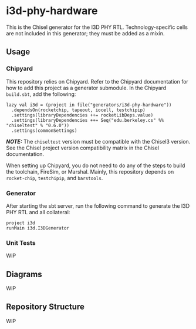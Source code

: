 i3d-phy-hardware
==================

This is the Chisel generator for the I3D PHY RTL. Technology-specific cells are not included in this generator; they must be added as a mixin.

## Usage

### Chipyard

This repository relies on Chipyard. Refer to the Chipyard documentation for how to add this project as a generator submodule. In the Chipyard `build.sbt`, add the following:

```
lazy val i3d = (project in file("generators/i3d-phy-hardware"))
  .dependsOn(rocketchip, tapeout, iocell, testchipip)
  .settings(libraryDependencies ++= rocketLibDeps.value)
  .settings(libraryDependencies ++= Seq("edu.berkeley.cs" %% "chiseltest" % "0.6.0"))
  .settings(commonSettings)
```

**_NOTE:_** The `chiseltest` version must be compatible with the Chisel3 version. See the Chisel project version compatibility matrix in the Chisel documentation.

When setting up Chipyard, you do not need to do any of the steps to build the toolchain, FireSim, or Marshal. Mainly, this repository depends on `rocket-chip`, `testchipip`, and `barstools`.

### Generator

After starting the sbt server, run the following command to generate the I3D PHY RTL and all collateral:

```
project i3d
runMain i3d.I3DGenerator
```

### Unit Tests

WIP

## Diagrams

WIP

## Repository Structure

WIP